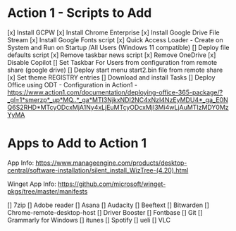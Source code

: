 # Action 1 - Scripts to Add
[x] Install GCPW
[x] Install Chrome Enterprise
[x] Install Google Drive File Stream
[x] Install Google Fonts script
[x] Quick Access Loader - Create on System and Run on Startup /All Users (Windows 11 compatible)
[] Deploy file defaults script 
[x] Remove taskbar news script
[x] Remove OneDrive
[x] Disable Copilot
[] Set Taskbar For Users from configuration from remote share (google drive)
[] Deploy start menu start2.bin file from remote share
[x] Set theme REGISTRY entries
[] Download and install Tasks
[] Deploy Office using ODT - Configuration in Action1 - https://www.action1.com/documentation/deploying-office-365-package/?_gl=1*smerzp*_up*MQ..*_ga*MTI3NjkxNDI2NC4xNzI4NzEyMDU4*_ga_E0NQ6S2RHD*MTcyODcxMjA1Ny4xLjEuMTcyODcxMjI3Mi4wLjAuMTIzMDY0MzYyMA


# Apps to Add to Action 1

App Info: https://www.manageengine.com/products/desktop-central/software-installation/silent_install_WizTree-(4.20).html

Winget App Info: https://github.com/microsoft/winget-pkgs/tree/master/manifests

[] 7zip
[] Adobe reader
[] Asana
[] Audacity
[] Beeftext
[] Bitwarden
[] Chrome-remote-desktop-host
[] Driver Booster
[] Fontbase
[] Git
[] Grammarly for Windows
[] itunes
[] Spotify
[] ueli
[] VLC
